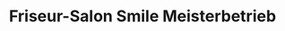 ---
title: "Friseur-Salon Smile Meisterbetrieb"
url: /celle/friseur-salon-smile-meisterbetrieb/
shop: Friseur
---
